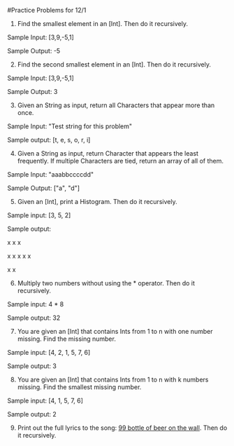 #Practice Problems for 12/1

1) Find the smallest element in an [Int].  Then do it recursively.

Sample Input: [3,9,-5,1]

Sample Output: -5

2) Find the second smallest element in an [Int].  Then do it recursively.

Sample Input: [3,9,-5,1]

Sample Output: 3

3) Given an String as input, return all Characters that appear more than once.

Sample Input: "Test string for this problem"

Sample output: [t, e, s, o, r, i]

4) Given a String as input, return Character that appears the least frequently.  If multiple Characters are tied, return an array of all of them.

Sample Input: "aaabbccccdd"

Sample Output: ["a", "d"]

5) Given an [Int], print a Histogram.  Then do it recursively.

Sample input: [3, 5, 2]

Sample output: 

x x x

x x x x x

x x

6) Multiply two numbers without using the * operator.  Then do it recursively.

Sample input: 4 * 8

Sample output: 32

7) You are given an [Int] that contains Ints from 1 to n with one number missing.  Find the missing number.

Sample input: [4, 2, 1, 5, 7, 6]

Sample output: 3

8) You are given an [Int] that contains Ints from 1 to n with k numbers missing.  Find the smallest missing number.

Sample input: [4, 1, 5, 7, 6]

Sample output: 2

9) Print out the full lyrics to the song: [99 bottle of beer on the wall](http://www.99-bottles-of-beer.net/lyrics.html).  Then do it recursively.
